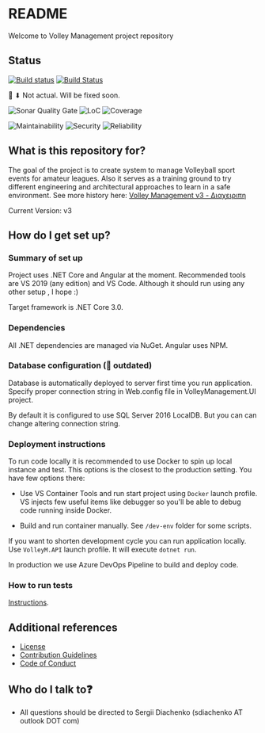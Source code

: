 # README #

Welcome to Volley Management project repository

## Status ##

[![Build status](https://ci.appveyor.com/api/projects/status/1ueugqjgg8qv7ajm?svg=true)](https://ci.appveyor.com/project/VolleyManagement/volley-management) [![Build Status](https://dev.azure.com/VolleyManagement/%CE%94%CE%B9%CE%B1%CF%87%CE%B5%CE%B9%CF%81%CE%B9%CF%80%CE%B7/_apis/build/status/VolleyManagement.volley-management?branchName=master)](https://dev.azure.com/VolleyManagement/%CE%94%CE%B9%CE%B1%CF%87%CE%B5%CE%B9%CF%81%CE%B9%CF%80%CE%B7/_build/latest?definitionId=1&branchName=master)

🚧 ⬇ Not actual. Will be fixed soon.

![Sonar Quality Gate](https://sonarcloud.io/api/project_badges/measure?project=volley-management&metric=alert_status) ![LoC](https://sonarcloud.io/api/project_badges/measure?project=volley-management&metric=ncloc) ![Coverage](https://sonarcloud.io/api/project_badges/measure?project=volley-management&metric=coverage)

![Maintainability](https://sonarcloud.io/api/project_badges/measure?project=volley-management&metric=sqale_rating) ![Security](https://sonarcloud.io/api/project_badges/measure?project=volley-management&metric=security_rating) ![Reliability](https://sonarcloud.io/api/project_badges/measure?project=volley-management&metric=reliability_rating)

## What is this repository for? ##

The goal of the project is to create system to manage Volleyball sport events for amateur leagues.
Also it serves as a training ground to try different engineering and architectural approaches to learn in a safe environment.
See more history here: [Volley Management v3 - Διαχειριπη](https://diachenko.info/volley-management-v3-diakheiripi/)

Current Version: v3

## How do I get set up? ##

### Summary of set up ###

Project uses .NET Core and Angular at the moment. Recommended tools are VS 2019 (any edition) and VS Code. Although it should run using any other setup , I hope :)

Target framework is .NET Core 3.0.

### Dependencies ###

All .NET dependencies are managed via NuGet. Angular uses NPM.

### Database configuration (🚧 outdated) ###

Database is automatically deployed to server first time you run application. Specify proper connection string in Web.config file in VolleyManagement.UI project.

By default it is configured to use SQL Server 2016 LocalDB. But you can can change altering connection string.

### Deployment instructions ###

To run code locally it is recommended to use Docker to spin up local instance and test. This options is the closest to the production setting.
You have few options there:

* Use VS Container Tools and run start project using `Docker` launch profile. VS injects few useful items like debugger so you'll be able to debug code running inside Docker.

* Build and run container manually. See `/dev-env` folder for some scripts.

If you want to shorten development cycle you can run application locally. Use `VolleyM.API` launch profile. It will execute `dotnet run`.

In production we use Azure DevOps Pipeline to build and deploy code.

### How to run tests ###

[Instructions](../../wiki/Automated-Testing-Setup).

## Additional references ##

* [License](/LICENSE.md)
* [Contribution Guidelines](/CONTRIBUTING.md)
* [Code of Conduct](/CODE_OF_CONDUCT.md)

## Who do I talk to❓ ##

* All questions should be directed to Sergii Diachenko (sdiachenko AT outlook DOT com)
